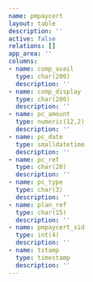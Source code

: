 ```yaml
---
name: pmpaycert
layout: table
description: ''
active: false
relations: []
app_area: ''
columns:
- name: comp_avail
  type: char(200)
  description: ''
- name: comp_display
  type: char(200)
  description: ''
- name: pc_amount
  type: numeric(12,2)
  description: ''
- name: pc_date
  type: smalldatetime
  description: ''
- name: pc_ref
  type: char(20)
  description: ''
- name: pc_type
  type: char(3)
  description: ''
- name: plan_ref
  type: char(15)
  description: ''
- name: pmpaycert_sid
  type: int(4)
  description: ''
- name: tstamp
  type: timestamp
  description: ''
---
```



